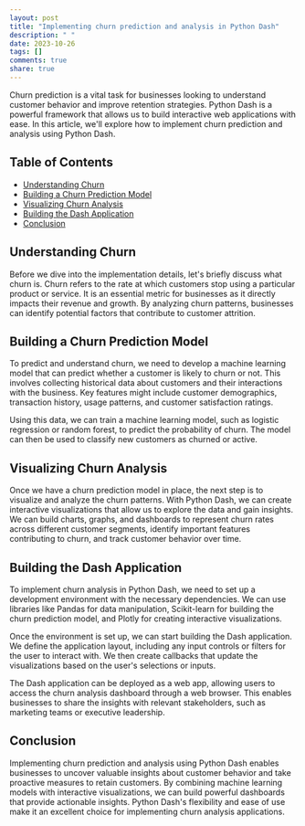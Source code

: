 ```yaml
---
layout: post
title: "Implementing churn prediction and analysis in Python Dash"
description: " "
date: 2023-10-26
tags: []
comments: true
share: true
---
```


Churn prediction is a vital task for businesses looking to understand customer behavior and improve retention strategies. Python Dash is a powerful framework that allows us to build interactive web applications with ease. In this article, we'll explore how to implement churn prediction and analysis using Python Dash. 

## Table of Contents
- [Understanding Churn](#understanding-churn)
- [Building a Churn Prediction Model](#building-a-churn-prediction-model)
- [Visualizing Churn Analysis](#visualizing-churn-analysis)
- [Building the Dash Application](#building-the-dash-application)
- [Conclusion](#conclusion)

## Understanding Churn

Before we dive into the implementation details, let's briefly discuss what churn is. Churn refers to the rate at which customers stop using a particular product or service. It is an essential metric for businesses as it directly impacts their revenue and growth. By analyzing churn patterns, businesses can identify potential factors that contribute to customer attrition.

## Building a Churn Prediction Model

To predict and understand churn, we need to develop a machine learning model that can predict whether a customer is likely to churn or not. This involves collecting historical data about customers and their interactions with the business. Key features might include customer demographics, transaction history, usage patterns, and customer satisfaction ratings.

Using this data, we can train a machine learning model, such as logistic regression or random forest, to predict the probability of churn. The model can then be used to classify new customers as churned or active.

## Visualizing Churn Analysis

Once we have a churn prediction model in place, the next step is to visualize and analyze the churn patterns. With Python Dash, we can create interactive visualizations that allow us to explore the data and gain insights. We can build charts, graphs, and dashboards to represent churn rates across different customer segments, identify important features contributing to churn, and track customer behavior over time.

## Building the Dash Application

To implement churn analysis in Python Dash, we need to set up a development environment with the necessary dependencies. We can use libraries like Pandas for data manipulation, Scikit-learn for building the churn prediction model, and Plotly for creating interactive visualizations.

Once the environment is set up, we can start building the Dash application. We define the application layout, including any input controls or filters for the user to interact with. We then create callbacks that update the visualizations based on the user's selections or inputs.

The Dash application can be deployed as a web app, allowing users to access the churn analysis dashboard through a web browser. This enables businesses to share the insights with relevant stakeholders, such as marketing teams or executive leadership.

## Conclusion

Implementing churn prediction and analysis using Python Dash enables businesses to uncover valuable insights about customer behavior and take proactive measures to retain customers. By combining machine learning models with interactive visualizations, we can build powerful dashboards that provide actionable insights. Python Dash's flexibility and ease of use make it an excellent choice for implementing churn analysis applications.